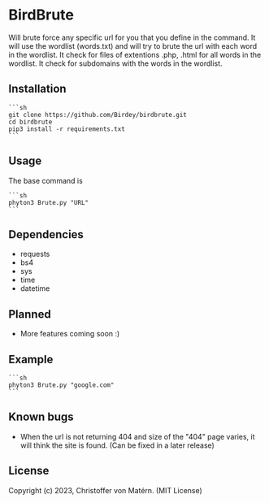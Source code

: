 # BirdBrute

Will brute force any specific url for you that you define in the command.
It will use the wordlist (words.txt) and will try to brute the url with each word in the wordlist.
It  check for files of extentions .php, .html for all words in the wordlist.
It  check for subdomains with the words in the wordlist.

## Installation

    ```sh
    git clone https://github.com/Birdey/birdbrute.git 
    cd birdbrute
    pip3 install -r requirements.txt
    ```

## Usage

The base command is

    ```sh
    phyton3 Brute.py "URL"
    ```

## Dependencies

- requests
- bs4
- sys
- time
- datetime

## Planned

- More features coming soon :)

## Example

    ```sh
    phyton3 Brute.py "google.com"
    ```

## Known bugs

- When the url is not returning 404 and size of the "404" page varies, it will think the site is found. (Can be fixed in a later release)

## License

Copyright (c) 2023, Christoffer von Matérn. (MIT License)
